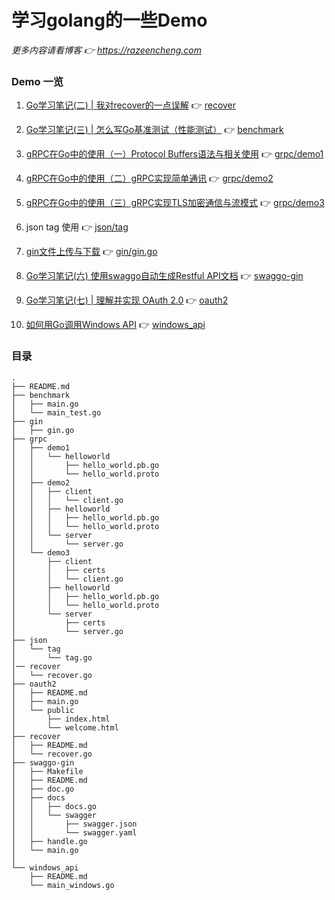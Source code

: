 # 学习golang的一些Demo

*更多内容请看博客  👉 https://razeencheng.com*

### Demo 一览

1. [Go学习笔记(二) | 我对recover的一点误解](https://razeen.me/post/daily-go-recover.html)  👉 [recover](https://github.com/razeencheng/demo-go/tree/master/recover)
2. [Go学习笔记(三) | 怎么写Go基准测试（性能测试）](https://razeen.me/post/go-how-to-write-benchmark.html) 👉 [benchmark](https://github.com/razeencheng/demo-go/tree/master/benchmark)
3. [gRPC在Go中的使用（一）Protocol Buffers语法与相关使用](https://razeen.me/post/how-to-use-grpc-in-golang-01.html)  👉 [grpc/demo1](https://github.com/razeencheng/demo-go/tree/master/grpc/demo1)
4. [gRPC在Go中的使用（二）gRPC实现简单通讯](https://razeen.me/post/how-to-use-grpc-in-golang-02.html)  👉 [grpc/demo2](https://github.com/razeencheng/demo-go/tree/master/grpc/demo2)
5. [gRPC在Go中的使用（三）gRPC实现TLS加密通信与流模式](https://razeen.me/post/how-to-use-grpc-in-golang-03.html)  👉 [grpc/demo3](https://github.com/razeencheng/demo-go/tree/master/grpc/demo3)

6. json tag 使用 👉 [json/tag](https://github.com/razeencheng/demo-go/tree/master/json/tag)

7. [gin文件上传与下载](https://newb.razeen.me/gin-file-download-and-upload/) 👉 [gin/gin.go](https://github.com/razeencheng/demo-go/blob/master/gin/gin.go)

8. [Go学习笔记(六) 使用swaggo自动生成Restful API文档](https://razeen.me/post/go-swagger.html) 👉 [swaggo-gin](https://github.com/razeencheng/demo-go/tree/master/swaggo-gin)

9. [Go学习笔记(七) | 理解并实现 OAuth 2.0](https://razeen.me/post/oauth2-protocol-details.html) 👉  [oauth2](https://github.com/razeencheng/demo-go/tree/master/oauth2)

10. [如何用Go调用Windows API](https://razeencheng.com/post/breaking-all-the-rules-using-go-to-call-windows-api.html)  👉 [windows_api](https://github.com/razeencheng/demo-go/tree/master/windows_api)


### 目录

````
.
├── README.md
├── benchmark    
│   ├── main.go
│   └── main_test.go
├── gin
│   ├── gin.go
├── grpc
│   ├── demo1
│   │   └── helloworld
│   │       ├── hello_world.pb.go
│   │       └── hello_world.proto
│   ├── demo2
│   │   ├── client
│   │   │   └── client.go
│   │   ├── helloworld
│   │   │   ├── hello_world.pb.go
│   │   │   └── hello_world.proto
│   │   └── server
│   │       └── server.go
│   └── demo3
│       ├── client
│       │   ├── certs
│       │   └── client.go
│       ├── helloworld
│       │   ├── hello_world.pb.go
│       │   └── hello_world.proto
│       └── server
│           ├── certs
│           └── server.go
├── json
│   └── tag
│       └── tag.go
│── recover
│   └── recover.go
├── oauth2
│   ├── README.md
│   ├── main.go
│   └── public
│       ├── index.html
│       └── welcome.html
├── recover
│   ├── README.md
│   └── recover.go
├── swaggo-gin
│   ├── Makefile
│   ├── README.md
│   ├── doc.go
│   ├── docs
│   │   ├── docs.go
│   │   └── swagger
│   │       ├── swagger.json
│   │       └── swagger.yaml
│   ├── handle.go
│   └── main.go
│   
└── windows_api
    ├── README.md
    └── main_windows.go

````
